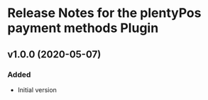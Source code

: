 # Release Notes for the plentyPos payment methods Plugin

## v1.0.0 (2020-05-07)
### Added
- Initial version